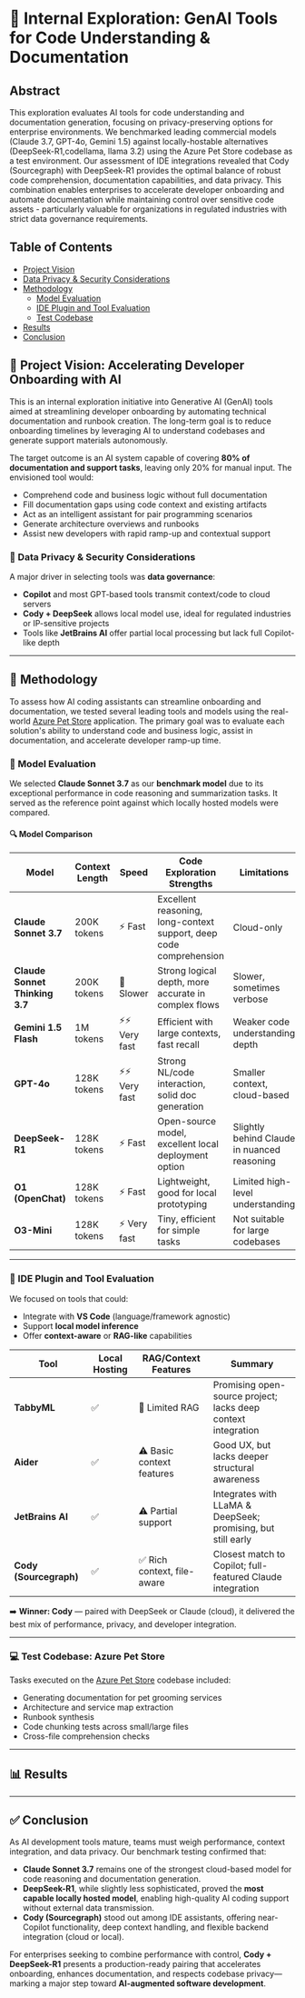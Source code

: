 # 🧠 Internal Exploration: GenAI Tools for Code Understanding & Documentation 

## Abstract
This exploration evaluates AI tools for code understanding and documentation generation, focusing on privacy-preserving options for enterprise environments. We benchmarked leading commercial models (Claude 3.7, GPT-4o, Gemini 1.5) against locally-hostable alternatives (DeepSeek-R1,codellama, llama 3.2) using the Azure Pet Store codebase as a test environment. Our assessment of IDE integrations revealed that Cody (Sourcegraph) with DeepSeek-R1 provides the optimal balance of robust code comprehension, documentation capabilities, and data privacy. This combination enables enterprises to accelerate developer onboarding and automate documentation while maintaining control over sensitive code assets - particularly valuable for organizations in regulated industries with strict data governance requirements.

## Table of Contents
- [Project Vision](#-project-vision-accelerating-developer-onboarding-with-ai)
- [Data Privacy & Security Considerations](#-data-privacy--security-considerations)
- [Methodology](#-methodology)
  - [Model Evaluation](#-model-evaluation)
  - [IDE Plugin and Tool Evaluation](#-ide-plugin-and-tool-evaluation)
  - [Test Codebase](#-test-codebase-azure-pet-store)
- [Results](#-results)
- [Conclusion](#-conclusion)

## 🚀 Project Vision: Accelerating Developer Onboarding with AI

This is an internal exploration initiative into Generative AI (GenAI) tools aimed at streamlining developer onboarding by automating technical documentation and runbook creation. The long-term goal is to reduce onboarding timelines by leveraging AI to understand codebases and generate support materials autonomously.

The target outcome is an AI system capable of covering **80% of documentation and support tasks**, leaving only 20% for manual input. The envisioned tool would:

- Comprehend code and business logic without full documentation
- Fill documentation gaps using code context and existing artifacts
- Act as an intelligent assistant for pair programming scenarios
- Generate architecture overviews and runbooks
- Assist new developers with rapid ramp-up and contextual support

### 🔐 Data Privacy & Security Considerations

A major driver in selecting tools was **data governance**:

- **Copilot** and most GPT-based tools transmit context/code to cloud servers
- **Cody + DeepSeek** allows local model use, ideal for regulated industries or IP-sensitive projects
- Tools like **JetBrains AI** offer partial local processing but lack full Copilot-like depth

---

## 🧪 Methodology

To assess how AI coding assistants can streamline onboarding and documentation, we tested several leading tools and models using the real-world [Azure Pet Store](https://azurepetstore.com/) application. The primary goal was to evaluate each solution's ability to understand code and business logic, assist in documentation, and accelerate developer ramp-up time.

### 🤖 Model Evaluation

We selected **Claude Sonnet 3.7** as our **benchmark model** due to its exceptional performance in code reasoning and summarization tasks. It served as the reference point against which locally hosted models were compared.

#### 🔍 Model Comparison

| Model               | Context Length | Speed     | Code Exploration Strengths                               | Limitations                                    | Local Hosting |
|---------------------|----------------|-----------|----------------------------------------------------------|------------------------------------------------|---------------|
| **Claude Sonnet 3.7** | 200K tokens     | ⚡ Fast     | Excellent reasoning, long-context support, deep code comprehension | Cloud-only                                      | ❌             |
| **Claude Sonnet Thinking 3.7** | 200K tokens     | 🐢 Slower   | Strong logical depth, more accurate in complex flows      | Slower, sometimes verbose                      | ❌             |
| **Gemini 1.5 Flash** | 1M tokens       | ⚡⚡ Very fast | Efficient with large contexts, fast recall               | Weaker code understanding depth                | ❌             |
| **GPT-4o**          | 128K tokens     | ⚡⚡ Very fast | Strong NL/code interaction, solid doc generation         | Smaller context, cloud-based                   | ❌             |
| **DeepSeek-R1**     | 128K tokens     | ⚡ Fast     | Open-source model, excellent local deployment option     | Slightly behind Claude in nuanced reasoning    | ✅             |
| **O1 (OpenChat)**   | 128K tokens     | ⚡ Fast     | Lightweight, good for local prototyping                  | Limited high-level understanding               | ✅             |
| **O3-Mini**         | 128K tokens     | ⚡ Very fast | Tiny, efficient for simple tasks                         | Not suitable for large codebases               | ✅             |

---

### 🧰 IDE Plugin and Tool Evaluation

We focused on tools that could:
- Integrate with **VS Code** (language/framework agnostic)
- Support **local model inference**
- Offer **context-aware** or **RAG-like** capabilities

| Tool              | Local Hosting | RAG/Context Features       | Summary                                                       |
|------------------|---------------|-----------------------------|----------------------------------------------------------------|
| **TabbyML**       | ✅             | 🚫 Limited RAG             | Promising open-source project; lacks deep context integration |
| **Aider**         | ✅             | ⚠️ Basic context features | Good UX, but lacks deeper structural awareness                |
| **JetBrains AI**  | ✅             | ⚠️ Partial support        | Integrates with LLaMA & DeepSeek; promising, but still early  |
| **Cody (Sourcegraph)** | ✅       | ✅ Rich context, file-aware | Closest match to Copilot; full-featured Claude integration    |

➡️ **Winner: Cody** — paired with DeepSeek or Claude (cloud), it delivered the best mix of performance, privacy, and developer integration.

---

### 💻 Test Codebase: Azure Pet Store

Tasks executed on the [Azure Pet Store](https://azurepetstore.com/) codebase included:

- Generating documentation for pet grooming services
- Architecture and service map extraction
- Runbook synthesis
- Code chunking tests across small/large files
- Cross-file comprehension checks

---

## 📊 Results

---

## ✅ Conclusion

As AI development tools mature, teams must weigh performance, context integration, and data privacy. Our benchmark testing confirmed that:

- **Claude Sonnet 3.7** remains one of the strongest cloud-based model for code reasoning and documentation generation.
- **DeepSeek-R1**, while slightly less sophisticated, proved the **most capable locally hosted model**, enabling high-quality AI coding support without external data transmission.
- **Cody (Sourcegraph)** stood out among IDE assistants, offering near-Copilot functionality, deep context handling, and flexible backend integration (cloud or local).

For enterprises seeking to combine performance with control, **Cody + DeepSeek-R1** presents a production-ready pairing that accelerates onboarding, enhances documentation, and respects codebase privacy—marking a major step toward **AI-augmented software development**.


